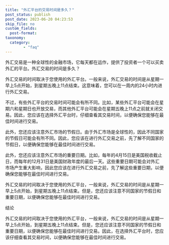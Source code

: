 ```yaml
---
title: "外汇平台的交易时间是多久？"
post_status: publish
post_date: 2023-06-20 04:23:53
skip_file: no
custom_fields: 
  post-format: 
taxonomy:
  category:
        - "faq"
---
```


外汇交易是一种全球性的金融市场，它每天都在运作，提供了投资者一个可以买卖外汇的平台。外汇交易的时间是多久？

外汇交易的时间取决于您使用的外汇平台。一般来说，外汇交易的时间是从星期一早上5点开始，到星期五晚上11点结束。这意味着，您可以在一周内的24小时内进行外汇交易。

不过，有些外汇平台的交易时间可能会有所不同。比如，某些外汇平台可能会在星期六和星期日也开放交易，而其他外汇平台可能会在星期五晚上11点之前就关闭交易。因此，您应该在选择外汇平台时，仔细查看其交易时间，以便确保您能够在最佳时间进行交易。

此外，您还应该注意外汇市场的节假日。由于外汇市场是全球性的，因此不同国家的节假日可能会有所不同。因此，您应该在进行外汇交易之前，先了解不同国家的节假日，以便确保您能够在最佳时间进行交易。

此外，您还应该注意外汇市场的重要日期。比如，每年的4月15日是美国税收截止日，而每年的12月31日是美国财政年度的最后一天。这些重要日期可能会对外汇市场产生重大影响，因此您应该在进行外汇交易之前，先了解这些重要日期，以便确保您能够在最佳时间进行交易。

外汇交易的时间取决于您使用的外汇平台，一般来说，外汇交易的时间是从星期一早上5点开始，到星期五晚上11点结束。但是，您还应该注意不同国家的节假日和重要日期，以便确保您能够在最佳时间进行交易。

结论

外汇交易的时间取决于您使用的外汇平台，一般来说，外汇交易的时间是从星期一早上5点开始，到星期五晚上11点结束。但是，您还应该注意不同国家的节假日和重要日期，以便确保您能够在最佳时间进行交易。因此，在选择外汇平台时，您应该仔细查看其交易时间，以便确保您能够在最佳时间进行交易。
